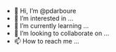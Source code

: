 - 👋 Hi, I’m @pdarboure
- 👀 I’m interested in ...
- 🌱 I’m currently learning ...
- 💞️ I’m looking to collaborate on ...
- 📫 How to reach me ...

<!---
pdarboure/pdarboure is a ✨ special ✨ repository because its `README.md` (this file) appears on your GitHub profile.
You can click the Preview link to take a look at your changes.
--->
